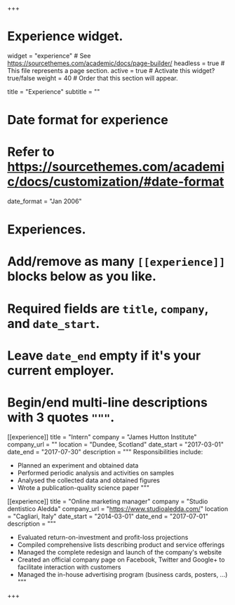 +++
# Experience widget.
widget = "experience"  # See https://sourcethemes.com/academic/docs/page-builder/
headless = true  # This file represents a page section.
active = true  # Activate this widget? true/false
weight = 40  # Order that this section will appear.

title = "Experience"
subtitle = ""

# Date format for experience
#   Refer to https://sourcethemes.com/academic/docs/customization/#date-format
date_format = "Jan 2006"

# Experiences.
#   Add/remove as many `[[experience]]` blocks below as you like.
#   Required fields are `title`, `company`, and `date_start`.
#   Leave `date_end` empty if it's your current employer.
#   Begin/end multi-line descriptions with 3 quotes `"""`.
[[experience]]
  title = "Intern"
  company = "James Hutton Institute"
  company_url = ""
  location = "Dundee, Scotland"
  date_start = "2017-03-01"
  date_end = "2017-07-30"
  description = """
  Responsibilities include:
  
  * Planned an experiment and obtained data 
  * Performed periodic analysis and activities on samples 
  * Analysed the collected data and obtained figures 
  * Wrote a publication-quality science paper 
  """

[[experience]]
  title = "Online marketing manager"
  company = "Studio dentistico Aledda"
  company_url = "https://www.studioaledda.com/"
  location = "Cagliari, Italy"
  date_start = "2014-03-01"
  date_end = "2017-07-01"
  description = """
  
  * Evaluated return-on-investment and profit-loss projections 
  * Compiled comprehensive lists describing product and service offerings 
  * Managed the complete redesign and launch of the company's website 
  * Created an official company page on Facebook, Twitter and Google+ to facilitate interaction with customers 
  * Managed the in-house advertising program (business cards, posters, ...)
  """

+++
